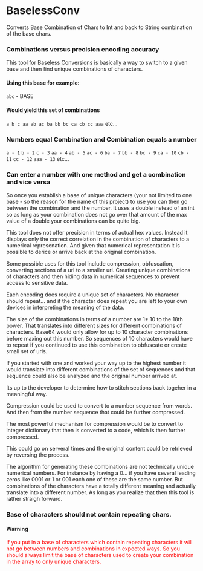 # BaselessConv
Converts Base Combination of Chars to Int and back to String combination of the base chars.

### Combinations versus precision encoding accuracy

This tool for Baseless Conversions is basically a way to switch to a given base and then find unique combinations of characters.  

#### Using this base for example:
`abc`  - BASE

#### Would yield this set of combinations

`
a
b
c
aa
ab
ac
ba
bb
bc
ca
cb
cc
aaa
`
etc...

### Numbers equal Combination and Combination equals a number

`a - 1`
`b - 2`
`c - 3`
`aa - 4` 
`ab - 5`
`ac - 6`
`ba - 7`
`bb - 8`
`bc - 9`
`ca - 10`
`cb - 11`
`cc - 12`
`aaa - 13`
etc...

### Can enter a number with one method and get a combination and vice versa

So once you establish a base of unique characters (your not limited to one base - so the reason for the name of this project) to use you can then go between the combination and the number.   It uses a double instead of an int so as long as your combination does not go over that amount of the max value of a double your combinations can be quite big.

This tool does not offer precision in terms of actual hex values.  Instead it displays only the correct correlation in the combination of characters to a numerical represenation.  And given that numerical representation it is possible to derice or arrive back at the original combination.

Some possible uses for this tool include compression, obfuscation, converting sections of a url to a smaller url.  Creating unique combinations of characters and then hiding data in numerical sequences to prevent access to sensitive data.

Each encoding does require a unique set of characters.  No character should repeat... and if the character does repeat you are left to your own devices in interpreting the meaning of the data.

The size of the combinations in terms of a number are 1* 10 to the 18th power.  That translates into different sizes for different combinations of characters.  Base64 would only allow for up to 10 character combinations before maxing out this number.  So sequences of 10 characters would have to repeat if you continued to use this combination to obfuscate or create small set of urls.  

If you started with one and worked your way up to the highest number it would translate into different combinations of the set of sequences and that sequence could also be analyzed and the original number arrived at.

Its up to the developer to determine how to stitch sections back togeher in a meaningful way.

Compression could be used to convert to a number sequence from words.  And then from the number sequence that could be further compressed.

The most powerful mechanism for compression would be to convert to integer dictionary that then is converted to a code, which is then further compressed.

This could go on serveral times and the original content could be retrieved by reversing the process.

The algorithm for generating these combinations are not technically unique numerical numbers.  For instance by having a 0... if you have several leading zeros like 0001  or 1 or 001  each one of these are the same number.  But combinations of the characters have a totally different meaning and actually translate into a different number.  As long as you realize that then this tool is rather straigh forward.

### Base of characters should not contain repeating chars.

#### Warning

<p style="color: red;">If you put in a base of characters which contain repeating characters it will not go between numbers and combinations in expected ways.   So you should always limit the base of characters used to create your combination in the array to only unique characters.</p>
